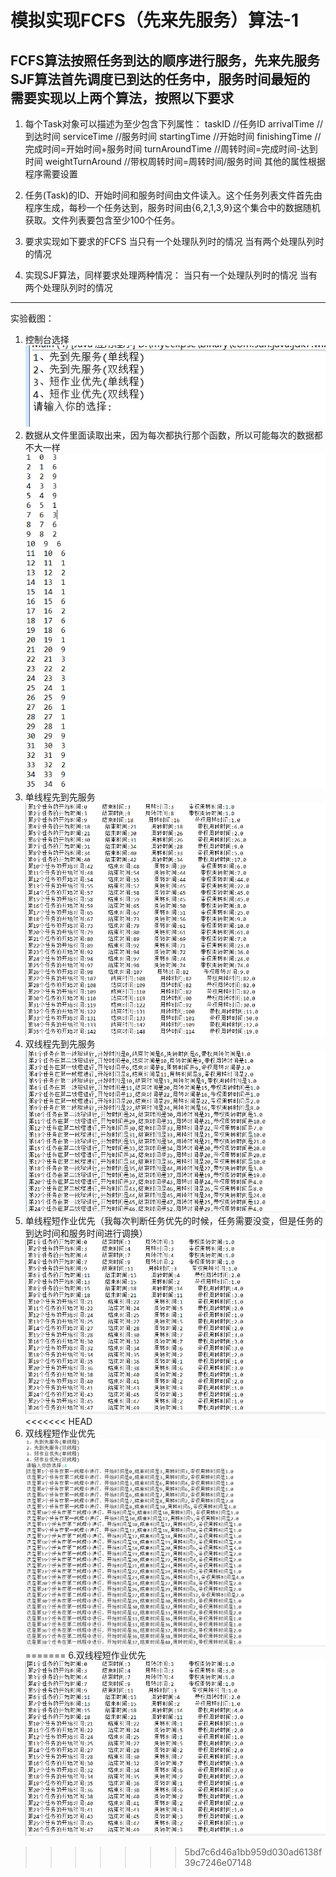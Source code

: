 模拟实现FCFS（先来先服务）算法-1
====================================
 FCFS算法按照任务到达的顺序进行服务，先来先服务
 SJF算法首先调度已到达的任务中，服务时间最短的
 需要实现以上两个算法，按照以下要求
 ----------------------------------------------------------------------------
 1.   每个Task对象可以描述为至少包含下列属性：
    taskID //任务ID
    arrivalTime //到达时间
    serviceTime //服务时间
    startingTime //开始时间
    finishingTime //完成时间=开始时间+服务时间
    turnAroundTime //周转时间=完成时间-达到时间
    weightTurnAround //带权周转时间=周转时间/服务时间
    其他的属性根据程序需要设置

2. 任务(Task)的ID、开始时间和服务时间由文件读入。这个任务列表文件首先由程序生成，每秒一个任务达到，服务时间由{6,2,1,3,9}这个集合中的数据随机获取。文件列表要包含至少100个任务。

3. 要求实现如下要求的FCFS
当只有一个处理队列时的情况
当有两个处理队列时的情况

4. 实现SJF算法，同样要求处理两种情况：
当只有一个处理队列时的情况
当有两个处理队列时的情况
---------------------------------------------------------------------------------
实验截图：
1. 控制台选择
![](https://github.com/123012015163/-/raw/master/TaskFCFSSJF/img/Main.png)
2. 数据从文件里面读取出来，因为每次都执行那个函数，所以可能每次的数据都不大一样
![](https://github.com/123012015163/-/raw/master/TaskFCFSSJF/img/Time.png)
3. 单线程先到先服务
![](https://github.com/123012015163/-/raw/master/TaskFCFSSJF/img/SingleFCFS.png)
4. 双线程先到先服务
![](https://github.com/123012015163/-/raw/master/TaskFCFSSJF/img/DoubleFCFS.png)
5. 单线程短作业优先（我每次判断任务优先的时候，任务需要没变，但是任务的到达时间和服务时间进行调换）
![](https://github.com/123012015163/-/raw/master/TaskFCFSSJF/img/SingleSJF.png)
<<<<<<< HEAD
6. 双线程短作业优先
![](https://github.com/123012015163/-/raw/master/TaskFCFSSJF/img/DoubleSJF.png)
=======
6.双线程短作业优先
![](https://github.com/123012015163/-/raw/master/TaskFCFSSJF/img/SingleSJF.png)
>>>>>>> 5bd7c6d46a1bb959d030ad6138f39c7246e07148

